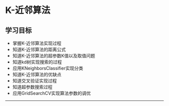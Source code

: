 # K-近邻算法

## 学习目标

- 掌握K-近邻算法实现过程
- 知道K-近邻算法的距离公式
- 知道K-近邻算法的超参数K值以及取值问题
- 知道kd树实现搜索的过程
- 应用KNeighborsClassifier实现分类
- 知道K-近邻算法的优缺点
- 知道交叉验证实现过程
- 知道超参数搜索过程
- 应用GridSearchCV实现算法参数的调优

------



